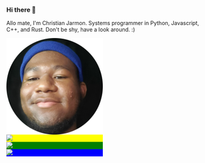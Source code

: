 ### Hi there 👋

<!--
**kyeou/kyeou** is a ✨ _special_ ✨ repository because its `README.md` (this file) appears on your GitHub profile.

Here are some ideas to get you started:

- 🔭 I’m currently working on ...
- 🌱 I’m currently learning ...
- 👯 I’m looking to collaborate on ...
- 🤔 I’m looking for help with ...
- 💬 Ask me about ...
- 📫 How to reach me: ...
- 😄 Pronouns: ...
- ⚡ Fun fact: ...
-->




Allo mate, I'm Christian Jarmon. Systems programmer in Python, Javascript, C++, and Rust. Don't be shy, have a look around. :)

<style> .row {
  display: g;
  width: 400;
}

.row div {
  width: 50%;
}

.noMargin {
  margin: 0px;
}

.one {
  background-color: red;
}

.two {
  background-color: yellow;
}

.three {
  background-color: green;
}

.four {
  background-color: blue;
}</style>

<div class="row noMargin">
  <div class="one">
   <img align="left" src="me.png" width = 410>
  </div>
  <div class="two">
    <img src = "https://github-readme-stats.vercel.app/api/top-langs/?username=kyeou&layout=compact&theme=dark&langs_count=10&hide=llvm&exclude_repo=C-Projects,Java-Projects" width = 400>
  </div>
</div>
<div class="row noMargin">
  <div class="three">
    <img src = "https://github-readme-stats.vercel.app/api?username=kyeou&show_icons=true&theme=dark" width = 400>
  </div>
  <div class="four">
    <img src = "https://github-readme-streak-stats.herokuapp.com?user=kyeou&hide_border=true&theme=dark" width = 400>
  </div>
</div>


<br>

